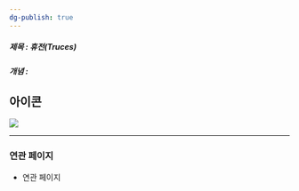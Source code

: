 ```yaml
---
dg-publish: true
---
```

##### 제목 : 휴전(Truces)
##### 개념 : 
## 아이콘
<img src="\Assets\ImageName.png"/>


--- 

### 연관 페이지
- 연관 페이지
